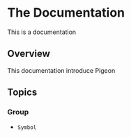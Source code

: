 # The Documentation

This is a documentation

## Overview

This documentation introduce Pigeon

## Topics

### Group

- ``Symbol``
